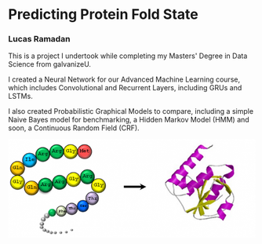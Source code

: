 # Predicting Protein Fold State
### Lucas Ramadan

This is a project I undertook while completing my Masters' Degree in Data Science from galvanizeU. 

I created a Neural Network for our Advanced Machine Learning course, which includes Convolutional and Recurrent Layers, including GRUs and LSTMs. 

I also created Probabilistic Graphical Models to compare, including a simple Naive Bayes model for benchmarking, a Hidden Markov Model (HMM) and soon, a Continuous Random Field (CRF). 

<img src='imgs/seq_structure.png'>

